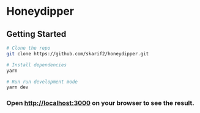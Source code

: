 # Honeydipper

## Getting Started

```bash
# Clone the repo
git clone https://github.com/skarif2/honeydipper.git

# Install dependencies
yarn

# Run run development mode
yarn dev
```

### Open [http://localhost:3000](http://localhost:3000) on your browser to see the result.

